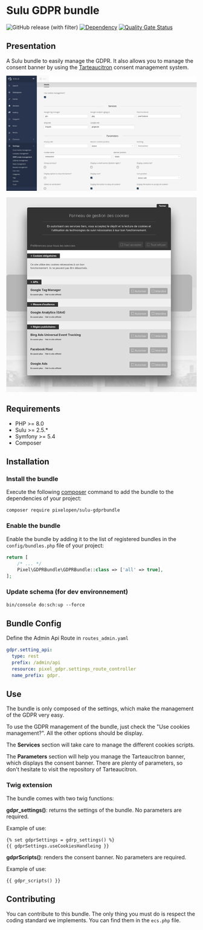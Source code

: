 # Sulu GDPR bundle

![GitHub release (with filter)](https://img.shields.io/github/v/release/Pixel-Open/sulu-gdprbundle)
[![Dependency](https://img.shields.io/badge/sulu-2.5-cca000.svg)](https://sulu.io/)
[![Quality Gate Status](https://sonarcloud.io/api/project_badges/measure?project=Pixel-Open_sulu-gdprbundle&metric=alert_status)](https://sonarcloud.io/summary/new_code?id=Pixel-Open_sulu-gdprbundle)

## Presentation

A Sulu bundle to easily manage the GDPR.
It also allows you to manage the consent banner by using the [Tarteaucitron](https://github.com/AmauriC/tarteaucitron.js/) consent management system.

![](img/backend.png)

![](img/frontend.png)

## Requirements

* PHP >= 8.0
* Sulu >= 2.5.*
* Symfony >= 5.4
* Composer

## Installation

### Install the bundle

Execute the following [composer](https://getcomposer.org/) command to add the bundle to the dependencies of your
project:

```bash
composer require pixelopen/sulu-gdprbundle
```

### Enable the bundle

Enable the bundle by adding it to the list of registered bundles in the `config/bundles.php` file of your project:

 ```php
 return [
     /* ... */
     Pixel\GDPRBundle\GDPRBundle::class => ['all' => true],
 ];
 ```

### Update schema (for dev environnement)
```shell script
bin/console do:sch:up --force
```

## Bundle Config

Define the Admin Api Route in `routes_admin.yaml`
```yaml
gdpr.setting_api:
  type: rest
  prefix: /admin/api
  resource: pixel_gdpr.settings_route_controller
  name_prefix: gdpr.
```

## Use
The bundle is only composed of the settings, which make the management of the GDPR very easy.

To use the GDPR management of the bundle, just check the "Use cookies management?". All the other options should be display.

The **Services** section will take care to manage the different cookies scripts.

The **Parameters** section will help you manage the Tarteaucitron banner, which displays the consent banner.
There are plenty of parameters, so don't hesitate to visit the repository of Tarteaucitron.


### Twig extension
The bundle comes with two twig functions:

**gdpr_settings()**: returns the settings of the bundle. No parameters are required.

Example of use:
```twig
{% set gdprSettings = gdrp_settings() %}
{{ gdprSettings.useCookiesHandleing }}
```

**gdprScripts()**: renders the consent banner. No parameters are required.

Example of use:
```twig
{{ gdpr_scripts() }}
```

## Contributing
You can contribute to this bundle. The only thing you must do is respect the coding standard we implements.
You can find them in the `ecs.php` file.
